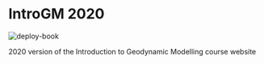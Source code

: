 # IntroGM 2020
![deploy-book](https://github.com/IntroGM/2020/workflows/deploy-book/badge.svg)

2020 version of the Introduction to Geodynamic Modelling course website
